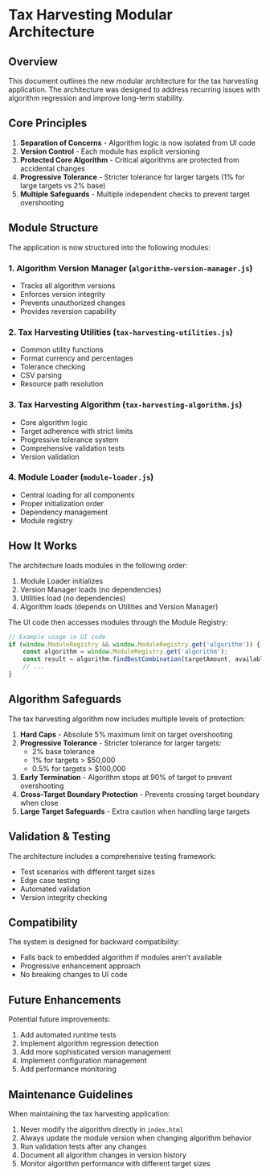 # Tax Harvesting Modular Architecture

## Overview

This document outlines the new modular architecture for the tax harvesting application. The architecture was designed to address recurring issues with algorithm regression and improve long-term stability.

## Core Principles

1. **Separation of Concerns** - Algorithm logic is now isolated from UI code
2. **Version Control** - Each module has explicit versioning
3. **Protected Core Algorithm** - Critical algorithms are protected from accidental changes
4. **Progressive Tolerance** - Stricter tolerance for larger targets (1% for large targets vs 2% base)
5. **Multiple Safeguards** - Multiple independent checks to prevent target overshooting

## Module Structure

The application is now structured into the following modules:

### 1. Algorithm Version Manager (`algorithm-version-manager.js`)

- Tracks all algorithm versions
- Enforces version integrity
- Prevents unauthorized changes
- Provides reversion capability

### 2. Tax Harvesting Utilities (`tax-harvesting-utilities.js`)

- Common utility functions
- Format currency and percentages
- Tolerance checking
- CSV parsing
- Resource path resolution

### 3. Tax Harvesting Algorithm (`tax-harvesting-algorithm.js`)

- Core algorithm logic
- Target adherence with strict limits
- Progressive tolerance system
- Comprehensive validation tests
- Version validation

### 4. Module Loader (`module-loader.js`)

- Central loading for all components
- Proper initialization order
- Dependency management
- Module registry

## How It Works

The architecture loads modules in the following order:

1. Module Loader initializes
2. Version Manager loads (no dependencies)
3. Utilities load (no dependencies)
4. Algorithm loads (depends on Utilities and Version Manager)

The UI code then accesses modules through the Module Registry:

```javascript
// Example usage in UI code
if (window.ModuleRegistry && window.ModuleRegistry.get('algorithm')) {
    const algorithm = window.ModuleRegistry.get('algorithm');
    const result = algorithm.findBestCombination(targetAmount, availableLots);
    // ...
}
```

## Algorithm Safeguards

The tax harvesting algorithm now includes multiple levels of protection:

1. **Hard Caps** - Absolute 5% maximum limit on target overshooting
2. **Progressive Tolerance** - Stricter tolerance for larger targets:
   - 2% base tolerance
   - 1% for targets > $50,000
   - 0.5% for targets > $100,000
3. **Early Termination** - Algorithm stops at 90% of target to prevent overshooting
4. **Cross-Target Boundary Protection** - Prevents crossing target boundary when close
5. **Large Target Safeguards** - Extra caution when handling large targets

## Validation & Testing

The architecture includes a comprehensive testing framework:

- Test scenarios with different target sizes
- Edge case testing
- Automated validation
- Version integrity checking

## Compatibility

The system is designed for backward compatibility:

- Falls back to embedded algorithm if modules aren't available
- Progressive enhancement approach
- No breaking changes to UI code

## Future Enhancements

Potential future improvements:

1. Add automated runtime tests
2. Implement algorithm regression detection
3. Add more sophisticated version management
4. Implement configuration management
5. Add performance monitoring

## Maintenance Guidelines

When maintaining the tax harvesting application:

1. Never modify the algorithm directly in `index.html`
2. Always update the module version when changing algorithm behavior
3. Run validation tests after any changes
4. Document all algorithm changes in version history
5. Monitor algorithm performance with different target sizes
